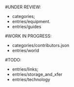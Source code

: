 #UNDER REVIEW: 
 - categories;
 - entries/equipment.
 - entries/guides
 
#WORK IN PROGRESS:
 - categories/contributors.json
 - entries/world
 
#TODO:

 - entries/links;
 - entries/storage_and_xfer
 - entries/technology

